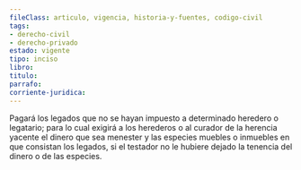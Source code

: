 ```yaml
---
fileClass: articulo, vigencia, historia-y-fuentes, codigo-civil
tags:
- derecho-civil
- derecho-privado
estado: vigente
tipo: inciso
libro:
titulo:
parrafo:
corriente-juridica:
---
```

Pagará los legados que no se hayan impuesto a determinado heredero o legatario; para lo cual exigirá a los herederos o al curador de la herencia yacente el dinero que sea menester y las especies muebles o inmuebles en que consistan los legados, si el testador no le hubiere dejado la tenencia del dinero o de las especies.